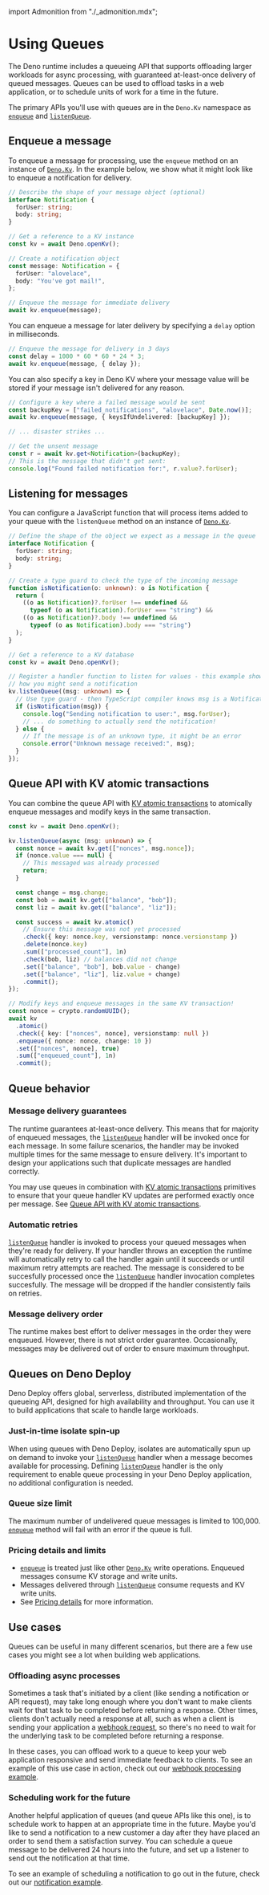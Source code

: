 import Admonition from "./_admonition.mdx";

# Using Queues

<Admonition />

The Deno runtime includes a queueing API that supports offloading larger
workloads for async processing, with guaranteed at-least-once delivery of queued
messages. Queues can be used to offload tasks in a web application, or to
schedule units of work for a time in the future.

The primary APIs you'll use with queues are in the `Deno.Kv` namespace as
[`enqueue`](https://deno.land/api?unstable=true&s=Deno.Kv&p=prototype.enqueue)
and
[`listenQueue`](https://deno.land/api?unstable=true&s=Deno.Kv&p=prototype.listenQueue).

## Enqueue a message

To enqueue a message for processing, use the `enqueue` method on an instance of
[`Deno.Kv`](https://deno.land/api?unstable=true&s=Deno.Kv). In the example
below, we show what it might look like to enqueue a notification for delivery.

```ts title="queue_example.ts"
// Describe the shape of your message object (optional)
interface Notification {
  forUser: string;
  body: string;
}

// Get a reference to a KV instance
const kv = await Deno.openKv();

// Create a notification object
const message: Notification = {
  forUser: "alovelace",
  body: "You've got mail!",
};

// Enqueue the message for immediate delivery
await kv.enqueue(message);
```

You can enqueue a message for later delivery by specifying a `delay` option in
milliseconds.

```ts
// Enqueue the message for delivery in 3 days
const delay = 1000 * 60 * 60 * 24 * 3;
await kv.enqueue(message, { delay });
```

You can also specify a key in Deno KV where your message value will be stored if
your message isn't delivered for any reason.

```ts
// Configure a key where a failed message would be sent
const backupKey = ["failed_notifications", "alovelace", Date.now()];
await kv.enqueue(message, { keysIfUndelivered: [backupKey] });

// ... disaster strikes ...

// Get the unsent message
const r = await kv.get<Notification>(backupKey);
// This is the message that didn't get sent:
console.log("Found failed notification for:", r.value?.forUser);
```

## Listening for messages

You can configure a JavaScript function that will process items added to your
queue with the `listenQueue` method on an instance of
[`Deno.Kv`](https://deno.land/api?unstable=true&s=Deno.Kv).

```ts title="listen_example.ts"
// Define the shape of the object we expect as a message in the queue
interface Notification {
  forUser: string;
  body: string;
}

// Create a type guard to check the type of the incoming message
function isNotification(o: unknown): o is Notification {
  return (
    ((o as Notification)?.forUser !== undefined &&
      typeof (o as Notification).forUser === "string") &&
    ((o as Notification)?.body !== undefined &&
      typeof (o as Notification).body === "string")
  );
}

// Get a reference to a KV database
const kv = await Deno.openKv();

// Register a handler function to listen for values - this example shows
// how you might send a notification
kv.listenQueue((msg: unknown) => {
  // Use type guard - then TypeScript compiler knows msg is a Notification
  if (isNotification(msg)) {
    console.log("Sending notification to user:", msg.forUser);
    // ... do something to actually send the notification!
  } else {
    // If the message is of an unknown type, it might be an error
    console.error("Unknown message received:", msg);
  }
});
```

## Queue API with KV atomic transactions

You can combine the queue API with [KV atomic transactions](./transactions.mdx)
to atomically enqueue messages and modify keys in the same transaction.

```ts title="kv_transaction_example.ts"
const kv = await Deno.openKv();

kv.listenQueue(async (msg: unknown) => {
  const nonce = await kv.get(["nonces", msg.nonce]);
  if (nonce.value === null) {
    // This messaged was already processed
    return;
  }

  const change = msg.change;
  const bob = await kv.get(["balance", "bob"]);
  const liz = await kv.get(["balance", "liz"]);

  const success = await kv.atomic()
    // Ensure this message was not yet processed
    .check({ key: nonce.key, versionstamp: nonce.versionstamp })
    .delete(nonce.key)
    .sum(["processed_count"], 1n)
    .check(bob, liz) // balances did not change
    .set(["balance", "bob"], bob.value - change)
    .set(["balance", "liz"], liz.value + change)
    .commit();
});

// Modify keys and enqueue messages in the same KV transaction!
const nonce = crypto.randomUUID();
await kv
  .atomic()
  .check({ key: ["nonces", nonce], versionstamp: null })
  .enqueue({ nonce: nonce, change: 10 })
  .set(["nonces", nonce], true)
  .sum(["enqueued_count"], 1n)
  .commit();
```

## Queue behavior

### Message delivery guarantees

The runtime guarantees at-least-once delivery. This means that for majority of
enqueued messages, the
[`listenQueue`](https://deno.land/api?unstable=true&s=Deno.Kv&p=prototype.listenQueue)
handler will be invoked once for each message. In some failure scenarios, the
handler may be invoked multiple times for the same message to ensure delivery.
It's important to design your applications such that duplicate messages are
handled correctly.

You may use queues in combination with
[KV atomic transactions](https://docs.deno.com/deploy/kv/manual/transactions)
primitives to ensure that your queue handler KV updates are performed exactly
once per message. See
[Queue API with KV atomic transactions](#queue-api-with-kv-atomic-transactions).

### Automatic retries

[`listenQueue`](https://deno.land/api?unstable=true&s=Deno.Kv&p=prototype.listenQueue)
handler is invoked to process your queued messages when they're ready for
delivery. If your handler throws an exception the runtime will automatically
retry to call the handler again until it succeeds or until maximum retry
attempts are reached. The message is considered to be succesfully processed once
the
[`listenQueue`](https://deno.land/api?unstable=true&s=Deno.Kv&p=prototype.listenQueue)
handler invocation completes succesfully. The message will be dropped if the
handler consistently fails on retries.

### Message delivery order

The runtime makes best effort to deliver messages in the order they were
enqueued. However, there is not strict order guarantee. Occasionally, messages
may be delivered out of order to ensure maximum throughput.

## Queues on Deno Deploy

Deno Deploy offers global, serverless, distributed implementation of the
queueing API, designed for high availability and throughput. You can use it to
build applications that scale to handle large workloads.

### Just-in-time isolate spin-up

When using queues with Deno Deploy, isolates are automatically spun up on demand
to invoke your
[`listenQueue`](https://deno.land/api?unstable=true&s=Deno.Kv&p=prototype.listenQueue)
handler when a message becomes available for processing. Defining
[`listenQueue`](https://deno.land/api?unstable=true&s=Deno.Kv&p=prototype.listenQueue)
handler is the only requirement to enable queue processing in your Deno Deploy
application, no additional configuration is needed.

### Queue size limit

The maximum number of undelivered queue messages is limited to 100,000.
[`enqueue`](https://deno.land/api?unstable=true&s=Deno.Kv&p=prototype.enqueue)
method will fail with an error if the queue is full.

### Pricing details and limits

- [`enqueue`](https://deno.land/api?unstable=true&s=Deno.Kv&p=prototype.enqueue)
  is treated just like other
  [`Deno.Kv`](https://deno.land/api?unstable=true&s=Deno.Kv) write operations.
  Enqueued messages consume KV storage and write units.
- Messages delivered through
  [`listenQueue`](https://deno.land/api?unstable=true&s=Deno.Kv&p=prototype.listenQueue)
  consume requests and KV write units.
- See [Pricing details](https://deno.com/deploy/pricing) for more information.

## Use cases

Queues can be useful in many different scenarios, but there are a few use cases
you might see a lot when building web applications.

### Offloading async processes

Sometimes a task that's initiated by a client (like sending a notification or
API request), may take long enough where you don't want to make clients wait for
that task to be completed before returning a response. Other times, clients
don't actually need a response at all, such as when a client is sending your
application a [webhook request](https://en.wikipedia.org/wiki/Webhook), so
there's no need to wait for the underlying task to be completed before returning
a response.

In these cases, you can offload work to a queue to keep your web application
responsive and send immediate feedback to clients. To see an example of this use
case in action, check out our
[webhook processing example](../tutorials/webhook_processor.md).

### Scheduling work for the future

Another helpful application of queues (and queue APIs like this one), is to
schedule work to happen at an appropriate time in the future. Maybe you'd like
to send a notification to a new customer a day after they have placed an order
to send them a satisfaction survey. You can schedule a queue message to be
delivered 24 hours into the future, and set up a listener to send out the
notification at that time.

To see an example of scheduling a notification to go out in the future, check
out our [notification example](../tutorials/schedule_notification.md).
